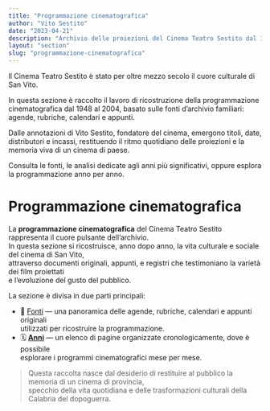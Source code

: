 ```yaml
---
title: "Programmazione cinematografica"
author: "Vito Sestito"
date: "2023-04-21"
description: "Archivio delle proiezioni del Cinema Teatro Sestito dal 1948 al 2004, ricostruito attraverso le fonti originali conservate dalla famiglia Sestito."
layout: "section"
slug: "programmazione-cinematografica"
---
```

Il Cinema Teatro Sestito è stato per oltre mezzo secolo il cuore culturale di San Vito.

In questa sezione è raccolto il lavoro di ricostruzione della programmazione cinematografica dal 1948 al 2004, basato sulle fonti d’archivio familiari: agende, rubriche, calendari e appunti.

Dalle annotazioni di Vito Sestito, fondatore del cinema, emergono titoli, date, distributori e incassi, restituendo il ritmo quotidiano delle proiezioni e la memoria viva di un cinema di paese.

Consulta le fonti, le analisi dedicate agli anni più significativi, oppure esplora la programmazione anno per anno.

# Programmazione cinematografica

La **programmazione cinematografica** del Cinema Teatro Sestito rappresenta il cuore pulsante dell’archivio.  
In questa sezione si ricostruisce, anno dopo anno, la vita culturale e sociale del cinema di San Vito,  
attraverso documenti originali, appunti, e registri che testimoniano la varietà dei film proiettati  
e l’evoluzione del gusto del pubblico.

La sezione è divisa in due parti principali:

- 📖 [Fonti](/fonti/) — una panoramica delle agende, rubriche, calendari e appunti originali  
  utilizzati per ricostruire la programmazione.
- 🗓️ **[Anni](/anni/)** — un elenco di pagine organizzate cronologicamente, dove è possibile  
  esplorare i programmi cinematografici mese per mese.

> Questa raccolta nasce dal desiderio di restituire al pubblico la memoria di un cinema di provincia,  
> specchio della vita quotidiana e delle trasformazioni culturali della Calabria del dopoguerra.